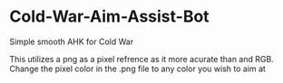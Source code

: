 # Cold-War-Aim-Assist-Bot
Simple smooth AHK for Cold War


This utilizes a png as a pixel refrence as it more acurate than and RGB. Change the pixel color in the .png file to any color you wish to aim at
